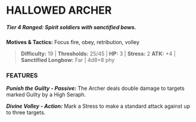 # HALLOWED ARCHER

##### **Tier 4 Ranged:** *Spirit soldiers with sanctified bows.*

**Motives & Tactics:** Focus fire, obey, retribution, volley

> **Difficulty:** 19 | **Thresholds:** 25/45 | **HP:** 3 | **Stress:** 2
> **ATK:** +4 | **Sanctified Longbow:** Far | 4d8+8 phy

### FEATURES

***Punish the Guilty - Passive:*** The Archer deals double damage to targets marked Guilty by a High Seraph.

***Divine Volley - Action:*** Mark a Stress to make a standard attack against up to three targets.

